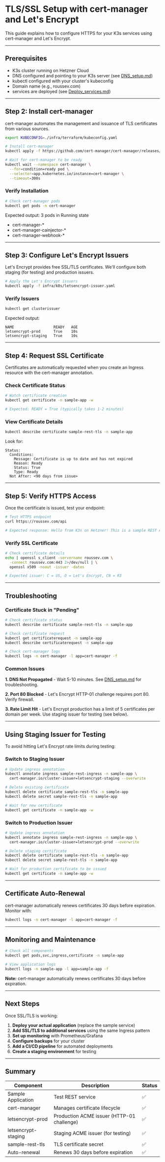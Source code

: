 # TLS/SSL Setup with cert-manager and Let's Encrypt

This guide explains how to configure HTTPS for your K3s services using cert-manager and Let's Encrypt.

---

## Prerequisites

- K3s cluster running on Hetzner Cloud
- DNS configured and pointing to your K3s server (see [DNS_setup.md](DNS_Setup.md))
- kubectl configured with your cluster's kubeconfig
- Domain name (e.g., roussev.com)
- services are deployed (see [Deploy_services.md](DEPLOY_services.md))

---

## Step 2: Install cert-manager

cert-manager automates the management and issuance of TLS certificates from various sources.

```bash
export KUBECONFIG=./infra/terraform/kubeconfig.yaml

# Install cert-manager
kubectl apply -f https://github.com/cert-manager/cert-manager/releases/download/v1.13.2/cert-manager.yaml

# Wait for cert-manager to be ready
kubectl wait --namespace cert-manager \
  --for=condition=ready pod \
  --selector=app.kubernetes.io/instance=cert-manager \
  --timeout=300s
```

### Verify Installation

```bash
# Check cert-manager pods
kubectl get pods -n cert-manager
```

Expected output: 3 pods in Running state
- cert-manager-*
- cert-manager-cainjector-*
- cert-manager-webhook-*

---

## Step 3: Configure Let's Encrypt Issuers

Let's Encrypt provides free SSL/TLS certificates. We'll configure both staging (for testing) and production issuers.

```bash
# Apply the Let's Encrypt issuers
kubectl apply -f infra/k8s/letsencrypt-issuer.yaml
```

### Verify Issuers

```bash
kubectl get clusterissuer
```

Expected output:
```
NAME                  READY   AGE
letsencrypt-prod      True    10s
letsencrypt-staging   True    10s
```

---

## Step 4: Request SSL Certificate

Certificates are automatically requested when you create an Ingress resource with the cert-manager annotation.

### Check Certificate Status

```bash
# Watch certificate creation
kubectl get certificate -n sample-app -w

# Expected: READY = True (typically takes 1-2 minutes)
```

### View Certificate Details

```bash
kubectl describe certificate sample-rest-tls -n sample-app
```

Look for:
```
Status:
  Conditions:
    Message: Certificate is up to date and has not expired
    Reason: Ready
    Status: True
    Type: Ready
  Not After: <90 days from issue>
```

---

## Step 5: Verify HTTPS Access

Once the certificate is issued, test your endpoint:

```bash
# Test HTTPS endpoint
curl https://roussev.com/api

# Expected response: Hello from K3s on Hetzner! This is a sample REST API.
```

### Verify SSL Certificate

```bash
# Check certificate details
echo | openssl s_client -servername roussev.com \
  -connect roussev.com:443 2>/dev/null | \
  openssl x509 -noout -issuer -dates

# Expected issuer: C = US, O = Let's Encrypt, CN = R3
```

---

## Troubleshooting

### Certificate Stuck in "Pending"

```bash
# Check certificate status
kubectl describe certificate sample-rest-tls -n sample-app

# Check certificate request
kubectl get certificaterequest -n sample-app
kubectl describe certificaterequest -n sample-app

# Check cert-manager logs
kubectl logs -n cert-manager -l app=cert-manager -f
```

### Common Issues

**1. DNS Not Propagated** - Wait 5-10 minutes. See [DNS_setup.md](DNS_Setup.md) for troubleshooting.

**2. Port 80 Blocked** - Let's Encrypt HTTP-01 challenge requires port 80. Verify firewall.

**3. Rate Limit Hit** - Let's Encrypt production has a limit of 5 certificates per domain per week. Use staging issuer for testing (see below).

---

## Using Staging Issuer for Testing

To avoid hitting Let's Encrypt rate limits during testing:

### Switch to Staging Issuer

```bash
# Update ingress annotation
kubectl annotate ingress sample-rest-ingress -n sample-app \
  cert-manager.io/cluster-issuer=letsencrypt-staging --overwrite

# Delete existing certificate
kubectl delete certificate sample-rest-tls -n sample-app
kubectl delete secret sample-rest-tls -n sample-app

# Wait for new certificate
kubectl get certificate -n sample-app -w
```

### Switch to Production Issuer

```bash
# Update ingress annotation
kubectl annotate ingress sample-rest-ingress -n sample-app \
  cert-manager.io/cluster-issuer=letsencrypt-prod --overwrite

# Delete staging certificate
kubectl delete certificate sample-rest-tls -n sample-app
kubectl delete secret sample-rest-tls -n sample-app

# Wait for production certificate to be issued
kubectl get certificate -n sample-app -w
```

---

## Certificate Auto-Renewal

cert-manager automatically renews certificates 30 days before expiration. Monitor with:
```bash
kubectl logs -n cert-manager -l app=cert-manager -f
```

---

## Monitoring and Maintenance

```bash
# Check all components
kubectl get pods,svc,ingress,certificate -n sample-app

# View application logs
kubectl logs -n sample-app -l app=sample-app -f
```

**Note:** cert-manager automatically renews certificates 30 days before expiration.

---

## Next Steps

Once SSL/TLS is working:

1. **Deploy your actual application** (replace the sample service)
2. **Add SSL/TLS to additional services** using the same Ingress pattern
3. **Set up monitoring** with Prometheus/Grafana
4. **Configure backups** for your cluster
5. **Add a CI/CD pipeline** for automated deployments
6. **Create a staging environment** for testing

---

## Summary

| Component              | Description                                | Status |
|------------------------|--------------------------------------------|--------|
| Sample Application     | Test REST service                          | ✅     |
| cert-manager           | Manages certificate lifecycle              | ✅     |
| letsencrypt-prod       | Production ACME issuer (HTTP-01 challenge) | ✅     |
| letsencrypt-staging    | Staging ACME issuer (for testing)          | ✅     |
| sample-rest-tls        | TLS certificate secret                     | ✅     |
| Auto-renewal           | Renews 30 days before expiration           | ✅     |
